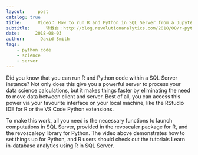 ```yaml
---
layout:     post
catalog: true
title:      Video： How to run R and Python in SQL Server from a Jupyter notebook
subtitle:      转载自：http://blog.revolutionanalytics.com/2018/08/r-python-in-sql-server.html
date:      2018-08-03
author:      David Smith
tags:
    - python code
    - science
    - server
---
```


Did you know that you can run R and Python code within a SQL Server instance? Not only does this give you a powerful server to process your data science calculations, but it makes things faster by eliminating the need to move data between client and server. Best of all, you can access this power via your favourite interface on your local machine, like the RStudio IDE for R or the VS Code Python extensions. 


To make this work, all you need is the necessary functions to launch computations in SQL Server, provided in the revoscaler package for R, and the revoscalepy library for Python. The video above demonstrates how to set things up for Python, and R users should check out the tutorials Learn in-database analytics using R in SQL Server.

 
